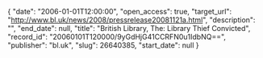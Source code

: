 {
  "date": "2006-01-01T12:00:00", 
  "open_access": true, 
  "target_url": "http://www.bl.uk/news/2008/pressrelease20081121a.html", 
  "description": "", 
  "end_date": null, 
  "title": "British Library, The: Library Thief Convicted", 
  "record_id": "20060101T120000/9yGdHjG41CCRFN0u1IdbNQ==", 
  "publisher": "bl.uk", 
  "slug": 26640385, 
  "start_date": null
}

